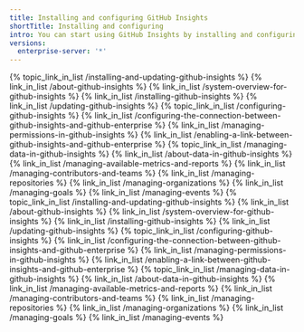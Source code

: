 ```yaml
---
title: Installing and configuring GitHub Insights
shortTitle: Installing and configuring
intro: You can start using GitHub Insights by installing and configuring the application.
versions:
  enterprise-server: '*'
---
```


{% topic_link_in_list /installing-and-updating-github-insights %}
    {% link_in_list /about-github-insights %}
    {% link_in_list /system-overview-for-github-insights %}
    {% link_in_list /installing-github-insights %}
    {% link_in_list /updating-github-insights %}
{% topic_link_in_list /configuring-github-insights %}
    {% link_in_list /configuring-the-connection-between-github-insights-and-github-enterprise %}
    {% link_in_list /managing-permissions-in-github-insights %}
    {% link_in_list /enabling-a-link-between-github-insights-and-github-enterprise %}
{% topic_link_in_list /managing-data-in-github-insights %}
    {% link_in_list /about-data-in-github-insights %}
    {% link_in_list /managing-available-metrics-and-reports %}
    {% link_in_list /managing-contributors-and-teams %}
    {% link_in_list /managing-repositories %}
    {% link_in_list /managing-organizations %}
    {% link_in_list /managing-goals %}
    {% link_in_list /managing-events %}
{% topic_link_in_list /installing-and-updating-github-insights %} {% link_in_list /about-github-insights %} {% link_in_list /system-overview-for-github-insights %} {% link_in_list /installing-github-insights %} {% link_in_list /updating-github-insights %} {% topic_link_in_list /configuring-github-insights %} {% link_in_list /configuring-the-connection-between-github-insights-and-github-enterprise %} {% link_in_list /managing-permissions-in-github-insights %} {% link_in_list /enabling-a-link-between-github-insights-and-github-enterprise %} {% topic_link_in_list /managing-data-in-github-insights %} {% link_in_list /about-data-in-github-insights %} {% link_in_list /managing-available-metrics-and-reports %} {% link_in_list /managing-contributors-and-teams %} {% link_in_list /managing-repositories %} {% link_in_list /managing-organizations %} {% link_in_list /managing-goals %} {% link_in_list /managing-events %}
